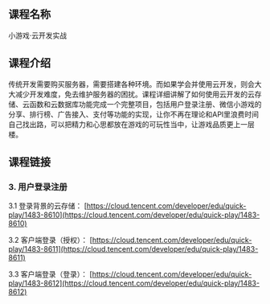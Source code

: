 ## 课程名称
小游戏·云开发实战

## 课程介绍
传统开发需要购买服务器，需要搭建各种环境。而如果学会并使用云开发，则会大大减少开发难度，免去维护服务器的困扰。课程详细讲解了如何使用云开发的云存储、云函数和云数据库功能完成一个完整项目，包括用户登录注册、微信小游戏的分享、排行榜、广告接入、支付等功能的实现，让你不再在理论和API里浪费时间自己找出路，可以把精力和心思都放在游戏的可玩性当中，让游戏品质更上一层楼。
## 课程链接

### 3. 用户登录注册

3.1 登录背景的云存储：
[https://cloud.tencent.com/developer/edu/quick-play/1483-8610](https://cloud.tencent.com/developer/edu/quick-play/1483-8610)

3.2 客户端登录（授权）：
[https://cloud.tencent.com/developer/edu/quick-play/1483-8611](https://cloud.tencent.com/developer/edu/quick-play/1483-8611)

3.3 客户端登录（登录）：
[https://cloud.tencent.com/developer/edu/quick-play/1483-8612](https://cloud.tencent.com/developer/edu/quick-play/1483-8612)



















